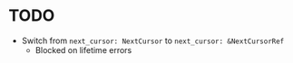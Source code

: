 # TODO

* Switch from `next_cursor: NextCursor` to `next_cursor: &NextCursorRef`
  * Blocked on lifetime errors
